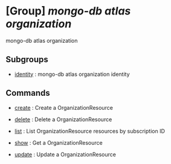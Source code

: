 # [Group] _mongo-db atlas organization_

mongo-db atlas organization

## Subgroups

- [identity](/Commands/mongo-db/atlas/organization/identity/readme.md)
: mongo-db atlas organization identity

## Commands

- [create](/Commands/mongo-db/atlas/organization/_create.md)
: Create a OrganizationResource

- [delete](/Commands/mongo-db/atlas/organization/_delete.md)
: Delete a OrganizationResource

- [list](/Commands/mongo-db/atlas/organization/_list.md)
: List OrganizationResource resources by subscription ID

- [show](/Commands/mongo-db/atlas/organization/_show.md)
: Get a OrganizationResource

- [update](/Commands/mongo-db/atlas/organization/_update.md)
: Update a OrganizationResource
